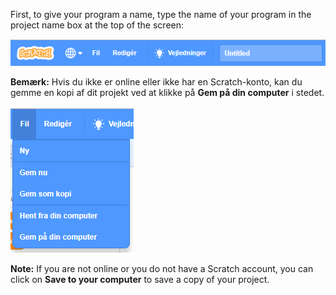 First, to give your program a name, type the name of your program in the project name box at the top of the screen:

![skærmbillede](images/name-annotated.png)

**Bemærk:** Hvis du ikke er online eller ikke har en Scratch-konto, kan du gemme en kopi af dit projekt ved at klikke på **Gem på din computer** i stedet.

![Selecting 'Save now' in the 'File' menu.](images/save.png)

**Note:** If you are not online or you do not have a Scratch account, you can click on **Save to your computer** to save a copy of your project.